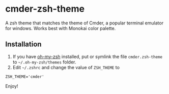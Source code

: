 # cmder-zsh-theme
A zsh theme that matches the theme of Cmder, a popular terminal emulator for windows. Works best with Monokai color palette.

## Installation
1. If you have [oh-my-zsh](https://github.com/robbyrussell/oh-my-zsh) installed, put or symlink the file `cmder.zsh-theme` to `~/.oh-my-zsh/themes` folder.
2. Edit `~/.zshrc` and change the value of `ZSH_THEME` to
```
ZSH_THEME='cmder'
```

Enjoy!

